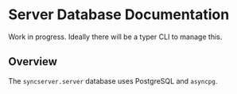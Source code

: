 # Server Database Documentation

Work in progress. Ideally there will be a typer CLI to manage this.

## Overview

The `syncserver.server` database uses PostgreSQL and `asyncpg`.

